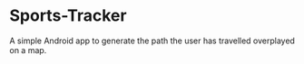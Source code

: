 # Sports-Tracker
A simple Android app to generate the path the user has travelled overplayed on a map.
